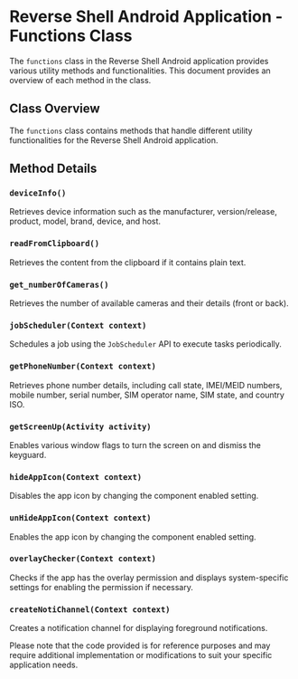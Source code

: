 # Reverse Shell Android Application - Functions Class

The `functions` class in the Reverse Shell Android application provides various utility methods and functionalities. This document provides an overview of each method in the class.

## Class Overview

The `functions` class contains methods that handle different utility functionalities for the Reverse Shell Android application.

## Method Details

### `deviceInfo()`

Retrieves device information such as the manufacturer, version/release, product, model, brand, device, and host.

### `readFromClipboard()`

Retrieves the content from the clipboard if it contains plain text.

### `get_numberOfCameras()`

Retrieves the number of available cameras and their details (front or back).

### `jobScheduler(Context context)`

Schedules a job using the `JobScheduler` API to execute tasks periodically.

### `getPhoneNumber(Context context)`

Retrieves phone number details, including call state, IMEI/MEID numbers, mobile number, serial number, SIM operator name, SIM state, and country ISO.

### `getScreenUp(Activity activity)`

Enables various window flags to turn the screen on and dismiss the keyguard.

### `hideAppIcon(Context context)`

Disables the app icon by changing the component enabled setting.

### `unHideAppIcon(Context context)`

Enables the app icon by changing the component enabled setting.

### `overlayChecker(Context context)`

Checks if the app has the overlay permission and displays system-specific settings for enabling the permission if necessary.

### `createNotiChannel(Context context)`

Creates a notification channel for displaying foreground notifications.

Please note that the code provided is for reference purposes and may require additional implementation or modifications to suit your specific application needs.

